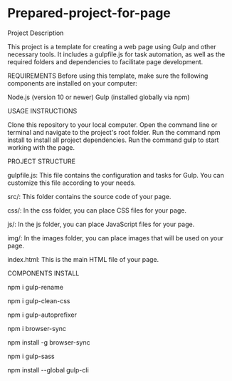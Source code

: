 # Prepared-project-for-page
Project Description

This project is a template for creating a web page using Gulp and other necessary tools. It includes a gulpfile.js for task automation, as well as the required folders and dependencies to facilitate page development.

REQUIREMENTS
Before using this template, make sure the following components are installed on your computer:

Node.js (version 10 or newer)
Gulp (installed globally via npm)

USAGE INSTRUCTIONS

Clone this repository to your local computer.
Open the command line or terminal and navigate to the project's root folder.
Run the command npm install to install all project dependencies.
Run the command gulp to start working with the page.

PROJECT STRUCTURE

gulpfile.js: This file contains the configuration and tasks for Gulp. You can customize this file according to your needs.

src/: This folder contains the source code of your page.

css/: In the css folder, you can place CSS files for your page.

js/: In the js folder, you can place JavaScript files for your page.

img/: In the images folder, you can place images that will be used on your page.

index.html: This is the main HTML file of your page.

COMPONENTS INSTALL

npm i gulp-rename

npm i gulp-clean-css

npm i gulp-autoprefixer

npm i browser-sync

npm install -g browser-sync

npm i gulp-sass

npm install --global gulp-cli

